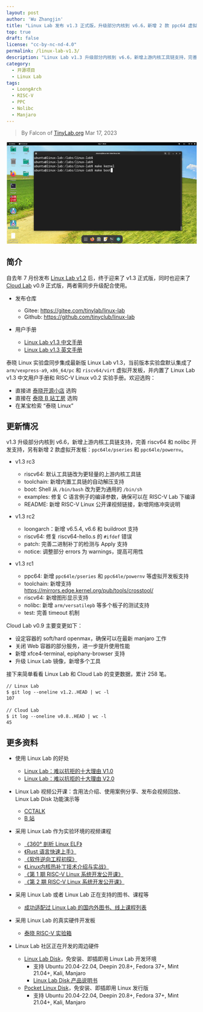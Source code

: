 ```yaml
---
layout: post
author: 'Wu Zhangjin'
title: "Linux Lab 发布 v1.3 正式版，升级部分内核到 v6.6，新增 2 款 ppc64 虚拟开发板"
top: true
draft: false
license: "cc-by-nc-nd-4.0"
permalink: /linux-lab-v1.3/
description: "Linux Lab v1.3 升级部分内核到 v6.6，新增上游内核工具链支持，完善 riscv64 和 nolibc 开发支持，另有新增 2 款虚拟开发板：ppc64le/pseries 和 ppc64le/powernv"
category:
  - 开源项目
  - Linux Lab
tags:
  - LoongArch
  - RISC-V
  - PPC
  - Nolibc
  - Manjaro
---
```


> By Falcon of [TinyLab.org][1]
> Mar 17, 2023

![Linux Lab Shell](/images/disks/linux-lab-disk-kernel-dev.jpg)

## 简介

自去年 7 月份发布 [Linux Lab v1.2](https://tinylab.org/linux-lab-v1.1/) 后，终于迎来了 v1.3 正式版，同时也迎来了 [Cloud Lab](https://tinylab.org/cloud-lab) v0.9 正式版，两者需同步升级配合使用。

* 发布仓库
    * Gitee: <https://gitee.com/tinylab/linux-lab>
    * Github: <https://github.com/tinyclub/linux-lab>

* 用户手册
    * [Linux Lab v1.3 中文手册](https://tinylab.org/pdfs/linux-lab-v1.3-manual-zh.pdf)
    * [Linux Lab v1.3 英文手册](https://tinylab.org/pdfs/linux-lab-v1.3-manual-en.pdf)

泰晓 Linux 实验盘同步集成最新版 Linux Lab v1.3，当前版本实验盘默认集成了 `arm/vexpress-a9`, `x86_64/pc` 和 `riscv64/virt` 虚拟开发板，并内置了 Linux Lab v1.3 中文用户手册和 RISC-V Linux v0.2 实验手册。欢迎选购：

* 直接进 [泰晓开源小店](https://shop155917374.taobao.com) 选购
* 直接在 [泰晓 B 站工房](https://space.bilibili.com/687228362) 选购
* 在某宝检索 “泰晓 Linux”

## 更新情况

v1.3 升级部分内核到 v6.6，新增上游内核工具链支持，完善 riscv64 和 nolibc 开发支持，另有新增 2 款虚拟开发板：`ppc64le/pseries` 和 `ppc64le/powernv`。

* v1.3 rc3
    * riscv64: 默认工具链改为更轻量的上游内核工具链
    * toolchain: 新增内置工具链的自动解压支持
    * boot: Shell 从 `/bin/bash` 改为更为通用的 `/bin/sh`
    * examples: 修复 C 语言例子的编译参数，确保可以在 RISC-V Lab 下编译
    * README: 新增 RISC-V Linux 公开课视频链接，新增网络冲突说明

* v1.3 rc2
    * loongarch：新增 v6.5.4, v6.6 和 buildroot 支持
    * riscv64: 修复 riscv64-hello.s 的 `#ifdef` 错误
    * patch: 完善二进制补丁的检测与 Apply 支持
    * notice: 调整部分 errors 为 warnings，提高可用性

* v1.3 rc1
    * ppc64: 新增 `ppc64le/pseries` 和 `ppc64le/powernv` 等虚拟开发板支持
    * toolchain: 新增支持 <https://mirrors.edge.kernel.org/pub/tools/crosstool/>
    * riscv64: 新增图形显示支持
    * nolibc: 新增 `arm/versatilepb` 等多个板子的测试支持
    * test: 完善 timeout 机制

Cloud Lab v0.9 主要变更如下：

* 设定容器的 soft/hard openmax，确保可以在最新 manjaro 工作
* 关闭 Web 容器的部分服务，进一步提升使用性能
* 新增 xfce4-terminal, epiphany-browser 支持
* 升级 Linux Lab 镜像，新增多个工具

接下来简单看看 Linux Lab 和 Cloud Lab 的变更数据，累计 258 笔。

    // Linux Lab
    $ git log --oneline v1.2..HEAD | wc -l
    107

    // Cloud Lab
    $ it log --oneline v0.8..HEAD | wc -l
    45

## 更多资料

* 使用 Linux Lab 的好处
    * [Linux Lab：难以抗拒的十大理由 V1.0](https://tinylab.org/why-linux-lab)
    * [Linux Lab：难以抗拒的十大理由 V2.0](https://tinylab.org/why-linux-lab-v2)

* Linux Lab 视频公开课：含用法介绍、使用案例分享、发布会视频回放、Linux Lab Disk 功能演示等
    * [CCTALK](https://www.cctalk.com/m/group/88948325)
    * [B 站](https://space.bilibili.com/687228362/channel/detail?cid=152574)

* 采用 Linux Lab 作为实验环境的视频课程
    * [《360° 剖析 Linux ELF》](https://www.cctalk.com/m/group/88089283)
    * [《Rust 语言快速上手》](https://www.cctalk.com/m/group/89507527)
    * [《软件逆向工程初探》](https://www.cctalk.com/m/group/89626746)
    * [《Linux内核热补丁技术介绍与实战》](https://www.cctalk.com/m/group/89715946)
    * [《第 1 期 RISC-V Linux 系统开发公开课》](https://space.bilibili.com/687228362/channel/collectiondetail?sid=1750690)
    * [《第 2 期 RISC-V Linux 系统开发公开课》](https://space.bilibili.com/687228362/channel/collectiondetail?sid=2021659)


* 采用 Linux Lab 或者 Linux Lab 正在支持的图书、课程等
    * [成功适配过 Linux Lab 的国内外图书、线上课程列表](https://gitee.com/tinylab/linux-lab/issues/I49VV9)

* 采用 Linux Lab 的真实硬件开发板
    * [泰晓 RISC-V 实验箱](https://tinylab.org/tiny-riscv-box)

* Linux Lab 社区正在开发的周边硬件
    * [Linux Lab Disk](https://shop155917374.taobao.com/)，免安装、即插即用 Linux Lab 开发环境
        * 支持 Ubuntu 20.04-22.04, Deepin 20.8+, Fedora 37+, Mint 21.04+, Kali, Manjaro
        * [Linux Lab Disk 产品说明书](https://tinylab.org/linux-lab-disk)
    * [Pocket Linux Disk](https://shop155917374.taobao.com/)，免安装、即插即用 Linux 发行版
        * 支持 Ubuntu 20.04-22.04, Deepin 20.8+, Fedora 37+, Mint 21.04+, Kali, Manjaro

[1]: https://tinylab.org
